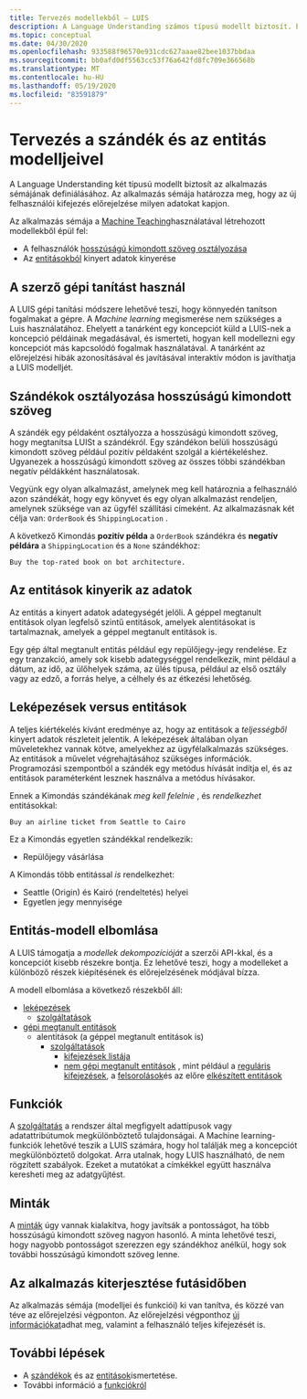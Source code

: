```yaml
---
title: Tervezés modellekből – LUIS
description: A Language Understanding számos típusú modellt biztosít. Egyes modellek több módon is használhatók.
ms.topic: conceptual
ms.date: 04/30/2020
ms.openlocfilehash: 933588f96570e931cdc627aaae82bee1037bbdaa
ms.sourcegitcommit: bb0afd0df5563cc53f76a642fd8fc709e366568b
ms.translationtype: MT
ms.contentlocale: hu-HU
ms.lasthandoff: 05/19/2020
ms.locfileid: "83591879"
---
```

# <a name="design-with-intent-and-entity-models"></a>Tervezés a szándék és az entitás modelljeivel

A Language Understanding két típusú modellt biztosít az alkalmazás sémájának definiálásához. Az alkalmazás sémája határozza meg, hogy az új felhasználói kifejezés előrejelzése milyen adatokat kapjon.

Az alkalmazás sémája a [Machine Teaching](#authoring-uses-machine-teaching)használatával létrehozott modellekből épül fel:
* A felhasználók [hosszúságú kimondott szöveg osztályozása](#intents-classify-utterances)
* Az [entitásokból](#entities-extract-data) kinyert adatok kinyerése

## <a name="authoring-uses-machine-teaching"></a>A szerző gépi tanítást használ

A LUIS gépi tanítási módszere lehetővé teszi, hogy könnyedén tanítson fogalmakat a gépre. A _Machine learning_ megismerése nem szükséges a Luis használatához. Ehelyett a tanárként egy koncepciót küld a LUIS-nek a koncepció példáinak megadásával, és ismerteti, hogyan kell modellezni egy koncepciót más kapcsolódó fogalmak használatával. A tanárként az előrejelzési hibák azonosításával és javításával interaktív módon is javíthatja a LUIS modelljét.

<a name="v3-authoring-model-decomposition"></a>

## <a name="intents-classify-utterances"></a>Szándékok osztályozása hosszúságú kimondott szöveg

A szándék egy példaként osztályozza a hosszúságú kimondott szöveg, hogy megtanítsa LUISt a szándékról. Egy szándékon belüli hosszúságú kimondott szöveg például pozitív példaként szolgál a kiértékeléshez. Ugyanezek a hosszúságú kimondott szöveg az összes többi szándékban negatív példákként használatosak.

Vegyünk egy olyan alkalmazást, amelynek meg kell határoznia a felhasználó azon szándékát, hogy egy könyvet és egy olyan alkalmazást rendeljen, amelynek szüksége van az ügyfél szállítási címeként. Az alkalmazásnak két célja van: `OrderBook` és `ShippingLocation` .

A következő Kimondás **pozitív példa** a `OrderBook` szándékra és **negatív példára** a `ShippingLocation` és a `None` szándékhoz:

`Buy the top-rated book on bot architecture.`

## <a name="entities-extract-data"></a>Az entitások kinyerik az adatok

Az entitás a kinyert adatok adategységét jelöli. A géppel megtanult entitások olyan legfelső szintű entitások, amelyek alentitásokat is tartalmaznak, amelyek a géppel megtanult entitások is.

Egy gép által megtanult entitás például egy repülőjegy-jegy rendelése. Ez egy tranzakció, amely sok kisebb adategységgel rendelkezik, mint például a dátum, az idő, az ülőhelyek száma, az ülés típusa, például az első osztály vagy az edző, a forrás helye, a célhely és az étkezési lehetőség.

## <a name="intents-versus-entities"></a>Leképezések versus entitások

A teljes kiértékelés kívánt eredménye az, hogy az entitások a _teljességből_ kinyert adatok részleteit jelentik. A leképezések általában olyan műveletekhez vannak kötve, amelyekhez az ügyfélalkalmazás szükséges. Az entitások a művelet végrehajtásához szükséges információk. Programozási szempontból a szándék egy metódus hívását indítja el, és az entitások paraméterként lesznek használva a metódus hívásakor.

Ennek a Kimondás szándékának _meg kell felelnie_ , és _rendelkezhet_ entitásokkal:

`Buy an airline ticket from Seattle to Cairo`

Ez a Kimondás egyetlen szándékkal rendelkezik:

* Repülőjegy vásárlása

A Kimondás több entitással _is_ rendelkezhet:

* Seattle (Origin) és Kairó (rendeltetés) helyei
* Egyetlen jegy mennyisége

## <a name="entity-model-decomposition"></a>Entitás-modell elbomlása

A LUIS támogatja a _modellek dekompozícióját_ a szerzői API-kkal, és a koncepciót kisebb részekre bontja. Ez lehetővé teszi, hogy a modelleket a különböző részek kiépítésének és előrejelzésének módjával bízza.

A modell elbomlása a következő részekből áll:

* [leképezések](#intents-classify-utterances)
    * [szolgáltatások](#features)
* [gépi megtanult entitások](reference-entity-machine-learned-entity.md)
    * alentitások (a géppel megtanult entitások is)
        * [szolgáltatások](#features)
            * [kifejezések listája](luis-concept-feature.md)
            * [nem gépi megtanult entitások](luis-concept-feature.md) , mint például a [reguláris kifejezések](reference-entity-regular-expression.md), a [felsorolások](reference-entity-list.md)és az előre [elkészített entitások](luis-reference-prebuilt-entities.md)

<a name="entities-extract-data"></a>
<a name="machine-learned-entities"></a>

## <a name="features"></a>Funkciók

A [szolgáltatás](luis-concept-feature.md) a rendszer által megfigyelt adattípusok vagy adatattribútumok megkülönböztető tulajdonságai. A Machine learning-funkciók lehetővé teszik a LUIS számára, hogy hol találják meg a koncepciót megkülönböztető dolgokat. Arra utalnak, hogy LUIS használható, de nem rögzített szabályok. Ezeket a mutatókat a címkékkel együtt használva keresheti meg az adatgyűjtést.

## <a name="patterns"></a>Minták

A [minták](luis-concept-patterns.md) úgy vannak kialakítva, hogy javítsák a pontosságot, ha több hosszúságú kimondott szöveg nagyon hasonló. A minta lehetővé teszi, hogy nagyobb pontosságot szerezzen egy szándékhoz anélkül, hogy sok további hosszúságú kimondott szöveg lenne.

## <a name="extending-the-app-at-runtime"></a>Az alkalmazás kiterjesztése futásidőben

Az alkalmazás sémája (modelljei és funkciói) ki van tanítva, és közzé van téve az előrejelzési végponton. Az előrejelzési végponthoz [új információkat](schema-change-prediction-runtime.md)adhat meg, valamint a felhasználó teljes kifejezését is.

## <a name="next-steps"></a>További lépések

* A [szándékok](luis-concept-intent.md) és az [entitások](luis-concept-entity-types.md)ismertetése.
* További információ a [funkciókról](luis-concept-feature.md)